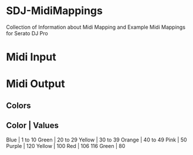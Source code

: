 # SDJ-MidiMappings
Collection of Information about Midi Mapping and Example Midi Mappings for Serato DJ Pro

# Midi Input

# Midi Output

## Colors

Color   |  Values
------------------
Blue    |  1 to 10
Green   | 20 to 29
Yellow  | 30 to 39
Orange  | 40 to 49
Pink    |       50
Purple  |      120
Yellow  |      100
Red     |  106 116
Green   |       80
